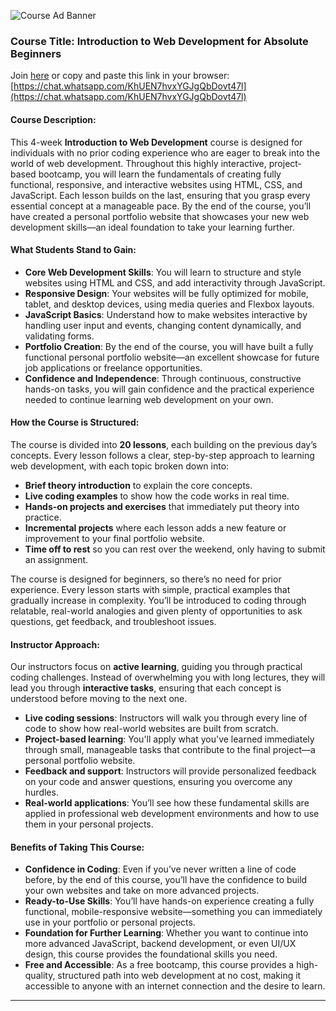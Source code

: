![Course Ad Banner](https://github.com/user-attachments/assets/11155906-e57a-4ca7-9146-c9c52e913afe)

### **Course Title: Introduction to Web Development for Absolute Beginners**
Join [here](https://chat.whatsapp.com/KhUEN7hvxYGJgQbDovt47l) or copy and paste this link in your browser:
[https://chat.whatsapp.com/KhUEN7hvxYGJgQbDovt47l](https://chat.whatsapp.com/KhUEN7hvxYGJgQbDovt47l)

#### **Course Description**:
This 4-week **Introduction to Web Development** course is designed for individuals with no prior coding experience who are eager to break into the world of web development. Throughout this highly interactive, project-based bootcamp, you will learn the fundamentals of creating fully functional, responsive, and interactive websites using HTML, CSS, and JavaScript. Each lesson builds on the last, ensuring that you grasp every essential concept at a manageable pace. By the end of the course, you’ll have created a personal portfolio website that showcases your new web development skills—an ideal foundation to take your learning further.

#### **What Students Stand to Gain**:
- **Core Web Development Skills**: You will learn to structure and style websites using HTML and CSS, and add interactivity through JavaScript.
- **Responsive Design**: Your websites will be fully optimized for mobile, tablet, and desktop devices, using media queries and Flexbox layouts.
- **JavaScript Basics**: Understand how to make websites interactive by handling user input and events, changing content dynamically, and validating forms.
- **Portfolio Creation**: By the end of the course, you will have built a fully functional personal portfolio website—an excellent showcase for future job applications or freelance opportunities.
- **Confidence and Independence**: Through continuous, constructive hands-on tasks, you will gain confidence and the practical experience needed to continue learning web development on your own.

#### **How the Course is Structured**:
The course is divided into **20 lessons**, each building on the previous day’s concepts. Every lesson follows a clear, step-by-step approach to learning web development, with each topic broken down into:
- **Brief theory introduction** to explain the core concepts.
- **Live coding examples** to show how the code works in real time.
- **Hands-on projects and exercises** that immediately put theory into practice.
- **Incremental projects** where each lesson adds a new feature or improvement to your final portfolio website.
- **Time off to rest** so you can rest over the weekend, only having to submit an assignment.

The course is designed for beginners, so there’s no need for prior experience. Every lesson starts with simple, practical examples that gradually increase in complexity. You’ll be introduced to coding through relatable, real-world analogies and given plenty of opportunities to ask questions, get feedback, and troubleshoot issues.

#### **Instructor Approach**:
Our instructors focus on **active learning**, guiding you through practical coding challenges. Instead of overwhelming you with long lectures, they will lead you through **interactive tasks**, ensuring that each concept is understood before moving to the next one. 
- **Live coding sessions**: Instructors will walk you through every line of code to show how real-world websites are built from scratch.
- **Project-based learning**: You'll apply what you've learned immediately through small, manageable tasks that contribute to the final project—a personal portfolio website.
- **Feedback and support**: Instructors will provide personalized feedback on your code and answer questions, ensuring you overcome any hurdles.
- **Real-world applications**: You’ll see how these fundamental skills are applied in professional web development environments and how to use them in your personal projects.

#### **Benefits of Taking This Course**:
- **Confidence in Coding**: Even if you’ve never written a line of code before, by the end of this course, you’ll have the confidence to build your own websites and take on more advanced projects.
- **Ready-to-Use Skills**: You’ll have hands-on experience creating a fully functional, mobile-responsive website—something you can immediately use in your portfolio or personal projects.
- **Foundation for Further Learning**: Whether you want to continue into more advanced JavaScript, backend development, or even UI/UX design, this course provides the foundational skills you need.
- **Free and Accessible**: As a free bootcamp, this course provides a high-quality, structured path into web development at no cost, making it accessible to anyone with an internet connection and the desire to learn.

---
